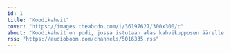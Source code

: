 ```yaml
---
id: 1
title: "Koodikahvit"
cover: "https://images.theabcdn.com/i/36197627/300x300/c"
about: "Koodikahvit on podi, jossa istutaan alas kahvikupposen äärelle keskustelemaan IT-alasta, koodauksesta ja kaikesta siihen liittyvästä."
rss: "https://audioboom.com/channels/5016335.rss"
---
```


